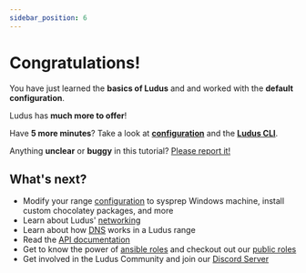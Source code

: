 ```yaml
---
sidebar_position: 6
---
```


# Congratulations!

You have just learned the **basics of Ludus** and and worked with the **default configuration**.

Ludus has **much more to offer**!

Have **5 more minutes**? Take a look at **[configuration](../configuration)** and the **[Ludus CLI](../cli)**.

Anything **unclear** or **buggy** in this tutorial? [Please report it!](https://gitlab.com/badsectorlabs/ludus/-/issues)

## What's next?

- Modify your range [configuration](../configuration) to sysprep Windows machine, install custom chocolatey packages, and more
- Learn about Ludus' [networking](../networking)
- Learn about how [DNS](../DNS) works in a Ludus range
- Read the [API documentation](pathname:///api/index.html)
- Get to know the power of [ansible roles](https://docs.ludus.cloud/docs/Developers/ansible-roles/) and checkout out our [public roles](https://github.com/badsectorlabs)
- Get involved in the Ludus Community and join our [Discord Server](https://discord.gg/HryzhdUSYT)
